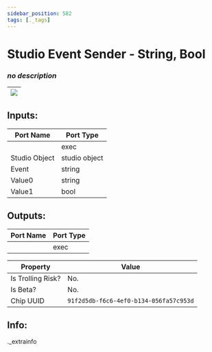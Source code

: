 ```yaml
---
sidebar_position: 582
tags: [._tags]
---
```


# Studio Event Sender - String, Bool


### *no description*

| ![](https://images-ext-2.discordapp.net/external/MPmIaQzlEPmgGWlgi-WxBBXt0Bjv_zWPkg1y1f_sy3s/https/www.recroomcircuits.com/image/circuit/absolute-value?width=206&height=108) |
|-----|

## Inputs:
| Port Name | Port Type |
|-----------|-----------|
|  | exec |
| Studio Object | studio object |
| Event | string |
| Value0 | string |
| Value1 | bool |

## Outputs:
| Port Name | Port Type |
|-----------|-----------|
|  | exec | 

| Property  | Value |
|-------------------|-----------|
| Is Trolling Risk? | No. |
| Is Beta? | No. |
| Chip UUID | `91f2d5db-f6c6-4ef0-b134-056fa57c953d` |

## Info:
._extrainfo